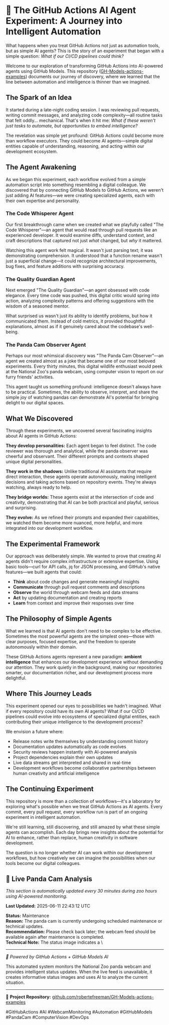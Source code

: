 # 🤖 The GitHub Actions AI Agent Experiment: A Journey into Intelligent Automation

What happens when you treat GitHub Actions not just as automation tools, but as simple AI agents? This is the story of an experiment that began with a simple question: *What if our CI/CD pipelines could think?*

Welcome to our exploration of transforming GitHub Actions into AI-powered agents using GitHub Models. This repository ([GH-Models-actions-examples](https://github.com/robertefreeman/GH-Models-actions-examples)) documents our journey of discovery, where we learned that the line between automation and intelligence is thinner than we imagined.

## The Spark of an Idea

It started during a late-night coding session. I was reviewing pull requests, writing commit messages, and analyzing code complexity—all routine tasks that felt oddly... mechanical. That's when it hit me: *What if these weren't just tasks to automate, but opportunities to embed intelligence?*

The revelation was simple yet profound: GitHub Actions could become more than workflow executors. They could become AI agents—simple digital entities capable of understanding, reasoning, and acting within our development ecosystem.

## The Agent Awakening

As we began this experiment, each workflow evolved from a simple automation script into something resembling a digital colleague. We discovered that by connecting GitHub Models to GitHub Actions, we weren't just adding AI features—we were creating specialized agents, each with their own expertise and personality.

### The Code Whisperer Agent
Our first breakthrough came when we created what we playfully called "The Code Whisperer"—an agent that would read through pull requests like an experienced developer. It would examine diffs, understand context, and craft descriptions that captured not just *what* changed, but *why* it mattered.

Watching this agent work felt magical. It wasn't just parsing text; it was demonstrating comprehension. It understood that a function rename wasn't just a superficial change—it could recognize architectural improvements, bug fixes, and feature additions with surprising accuracy.

### The Quality Guardian Agent
Next emerged "The Quality Guardian"—an agent obsessed with code elegance. Every time code was pushed, this digital critic would spring into action, analyzing complexity patterns and offering suggestions with the wisdom of a seasoned mentor.

What surprised us wasn't just its ability to identify problems, but how it communicated them. Instead of cold metrics, it provided thoughtful explanations, almost as if it genuinely cared about the codebase's well-being.

### The Panda Cam Observer Agent
Perhaps our most whimsical discovery was "The Panda Cam Observer"—an agent we created almost as a joke that became one of our most beloved experiments. Every thirty minutes, this digital wildlife enthusiast would peek at the National Zoo's panda webcam, using computer vision to report on our furry friends' activities.

This agent taught us something profound: intelligence doesn't always have to be practical. Sometimes, the ability to observe, interpret, and share the simple joy of watching pandas can demonstrate AI's potential for bringing delight to our digital spaces.

## What We Discovered

Through these experiments, we uncovered several fascinating insights about AI agents in GitHub Actions:

**They develop personalities:** Each agent began to feel distinct. The code reviewer was thorough and analytical, while the panda observer was cheerful and observant. Their different prompts and contexts shaped unique digital personalities.

**They work in the shadows:** Unlike traditional AI assistants that require direct interaction, these agents operate autonomously, making intelligent decisions and taking actions based on repository events. They're always watching, always ready to help.

**They bridge worlds:** These agents exist at the intersection of code and creativity, demonstrating that AI can be both practical and playful, serious and surprising.

**They evolve:** As we refined their prompts and expanded their capabilities, we watched them become more nuanced, more helpful, and more integrated into our development workflow.

## The Experimental Framework

Our approach was deliberately simple. We wanted to prove that creating AI agents didn't require complex infrastructure or extensive expertise. Using basic tools—curl for API calls, jq for JSON processing, and GitHub's native features—we built agents that could:

- **Think** about code changes and generate meaningful insights
- **Communicate** through pull request comments and descriptions
- **Observe** the world through webcam feeds and data streams
- **Act** by updating documentation and creating reports
- **Learn** from context and improve their responses over time

## The Philosophy of Simple Agents

What we learned is that AI agents don't need to be complex to be effective. Sometimes the most powerful agents are the simplest ones—those with clear purposes, focused expertise, and the freedom to operate autonomously within their domain.

These GitHub Actions agents represent a new paradigm: **ambient intelligence** that enhances our development experience without demanding our attention. They work quietly in the background, making our repositories smarter, our documentation richer, and our development process more delightful.

## Where This Journey Leads

This experiment opened our eyes to possibilities we hadn't imagined. What if every repository could have its own AI agents? What if our CI/CD pipelines could evolve into ecosystems of specialized digital entities, each contributing their unique intelligence to the development process?

We envision a future where:
- Release notes write themselves by understanding commit history
- Documentation updates automatically as code evolves
- Security reviews happen instantly with AI-powered analysis
- Project dependencies explain their own updates
- Live data streams get interpreted and shared in real-time
- Development workflows become collaborative partnerships between human creativity and artificial intelligence

## The Continuing Experiment

This repository is more than a collection of workflows—it's a laboratory for exploring what's possible when we treat GitHub Actions as AI agents. Every commit, every pull request, every workflow run is part of an ongoing experiment in intelligent automation.

We're still learning, still discovering, and still amazed by what these simple agents can accomplish. Each day brings new insights about the potential for AI to enhance, rather than replace, human creativity in software development.

The question is no longer whether AI can work within our development workflows, but how creatively we can imagine the possibilities when our tools become our digital colleagues.








## 🐼 Live Panda Cam Analysis

*This section is automatically updated every 30 minutes during zoo hours using AI-powered monitoring.*

**Last Updated:** 2025-06-11 22:43:12 UTC

**Status:** Maintenance  
**Reason:** The panda cam is currently undergoing scheduled maintenance or technical updates.  
**Recommendation:** Please check back later; the webcam feed should be available again after maintenance is completed.  
**Technical Note:** The status image indicates a \

---

*🤖 Powered by GitHub Actions + GitHub Models AI*

This automated system monitors the National Zoo panda webcam and provides intelligent status updates. When the live feed is unavailable, it creates informative status images and uses AI to analyze the current situation.

---

🔗 **Project Repository:** [github.com/robertefreeman/GH-Models-actions-examples](https://github.com/robertefreeman/GH-Models-actions-examples)

#GitHubActions #AI #WebcamMonitoring #Automation #GitHubModels #PandaCam #ComputerVision #DevOps

